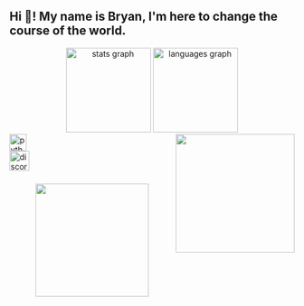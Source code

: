 <h2 align="left">Hi 👋! My name is Bryan,  I'm here to change the course of the world.</h2>
<div align="center">
  <img src="https://github-readme-stats.vercel.app/api?username=bryanzns&hide_title=false&hide_rank=false&show_icons=true&include_all_commits=true&count_private=true&disable_animations=false&theme=dracula&locale=en&hide_border=false" height="150" alt="stats graph"  />
  <img src="https://github-readme-stats.vercel.app/api/top-langs?username=bryanzns&locale=en&hide_title=false&layout=compact&card_width=320&langs_count=5&theme=dracula&hide_border=false" height="150" alt="languages graph"  />
</div>
<img align="right" height="210" src="https://media2.giphy.com/media/v1.Y2lkPTc5MGI3NjExdDA5Mzh6N3M5bjNqcnd2NjNwNDNrZWJkcjhyaGVndDlleWlocnluYSZlcD12MV9pbnRlcm5hbF9naWZfYnlfaWQmY3Q9Zw/hHxTQkcjmHUTC/giphy.gif"  />
<div align="left">
  <img src="https://cdn.jsdelivr.net/gh/devicons/devicon/icons/python/python-original.svg" height="30" alt="python logo"  />
</div>
<div align="left">
  <img src="https://img.shields.io/static/v1?message=Discord&logo=discord&label=&color=7289DA&logoColor=white&labelColor=&style=for-the-badge" height="35" alt="discord logo"  />
</div>


###

<div align="center">
  <img height="200" src="https://media2.giphy.com/media/v1.Y2lkPTc5MGI3NjExeWNocTFnOHVpYjg0NHQ2YzNmOG9zdDljbzN4Y2g5dm0zaDBlMDNyYyZlcD12MV9pbnRlcm5hbF9naWZfYnlfaWQmY3Q9Zw/donkKNKjxEFkk/giphy.gif"  />
</div>


